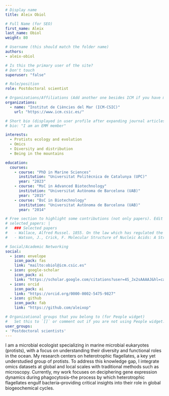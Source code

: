 ```yaml
---
# Display name
title: Aleix Obiol

# Full Name (for SEO)
first_name: Aleix
last_name: Obiol
weight: 80

# Username (this should match the folder name)
authors:
- aleix-obiol

# Is this the primary user of the site? 
# Don't touch
superuser: "false"

# Role/position
role: Postdoctoral scientist

# Organizations/Affiliations (Add another one besides ICM if you have more than one)
organizations:
  - name: "Institut de Ciències del Mar (ICM-CSIC)"
    url: "https://www.icm.csic.es/"

# Short bio (displayed in user profile after expanding journal articles, thesis, etc...)
# bio: "I am an EMM member"

interests:
  - Protists ecology and evolution
  - Omics
  - Diversity and distribution
  - Being in the mountains

education:
  courses:
    - course: "PhD in Marine Sciences" 
      institution: "Universitat Politècnica de Catalunya (UPC)"
      year: "2023"
    - course: "MsC in Advanced Biotechnology"
      institution: "Universitat Autònoma de Barcelona (UAB)"
      year: "2015"
    - course: "BsC in Biotechnology"
      institution: "Universitat Autònoma de Barcelona (UAB)"
      year: "2014"

# Free section to highlight some contributions (not only papers). Edit at will but keep within the scope.
# selected_papers: |
#   ### Selected papers
#   - Wallace, Alfred Russel. 1855. On the law which has regulated the Introduction of New Species. Annals and Magazine of Natural History, including Zoology, Botany, and Geology 16: (September): 184-196.
#   - Watson, J., Crick, F. Molecular Structure of Nucleic Acids: A Structure for Deoxyribose Nucleic Acid. Nature 171, 737–738 (1953). https://doi.org/10.1038/171737a0

# Social/Academic Networking
social:
  - icon: envelope
    icon_pack: fas
    link: "mailto:obiol@icm.csic.es"  
  - icon: google-scholar
    icon_pack: ai
    link: "https://scholar.google.com/citations?user=4S_Jx2sAAAAJ&hl=ca&oi=ao"
  - icon: orcid
    icon_pack: ai
    link: "https://orcid.org/0000-0002-5475-9827"
  - icon: github
    icon_pack: fab
    link: "https://github.com/aleixop"

# Organizational groups that you belong to (for People widget)
#   Set this to `[]` or comment out if you are not using People widget.
user_groups:
- 'Postdoctoral scientists'
---
```


I am a microbial ecologist specializing in marine microbial eukaryotes (protists), with a focus on understanding their diversity and functional roles in the ocean. My research centers on heterotrophic flagellates, a key yet understudied group of protists. To address this knowledge gap, I integrate omics datasets at global and local scales with traditional methods such as microscopy. Currently, my work focuses on deciphering gene expression dynamics during phagocytosis–the process by which heterotrophic flagellates engulf bacteria–providing critical insights into their role in global biogeochemical cycles.
